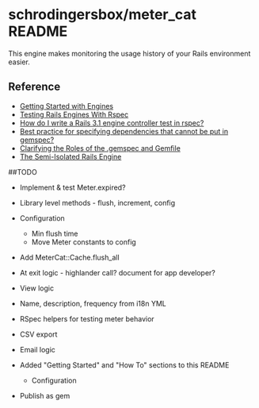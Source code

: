# schrodingersbox/meter_cat README

This engine makes monitoring the usage history of your Rails environment easier.

## Reference

 * [Getting Started with Engines](http://edgeguides.rubyonrails.org/engines.html)
 * [Testing Rails Engines With Rspec](http://whilefalse.net/2012/01/25/testing-rails-engines-rspec/)
 * [How do I write a Rails 3.1 engine controller test in rspec?](http://stackoverflow.com/questions/5200654/how-do-i-write-a-rails-3-1-engine-controller-test-in-rspec)
 * [Best practice for specifying dependencies that cannot be put in gemspec?](https://groups.google.com/forum/?fromgroups=#!topic/ruby-bundler/U7FMRAl3nJE)
 * [Clarifying the Roles of the .gemspec and Gemfile](http://yehudakatz.com/2010/12/16/clarifying-the-roles-of-the-gemspec-and-gemfile/)
 * [The Semi-Isolated Rails Engine](http://bibwild.wordpress.com/2012/05/10/the-semi-isolated-rails-engine/)

##TODO

 * Implement & test Meter.expired?

 * Library level methods - flush, increment, config
 * Configuration
    * Min flush time
    * Move Meter constants to config

 * Add MeterCat::Cache.flush_all
 * At exit logic - highlander call? document for app developer?


 * View logic
 * Name, description, frequency from i18n YML

 * RSpec helpers for testing meter behavior

 * CSV export

 * Email logic

 * Added "Getting Started" and "How To" sections to this README
   * Configuration

 * Publish as gem
